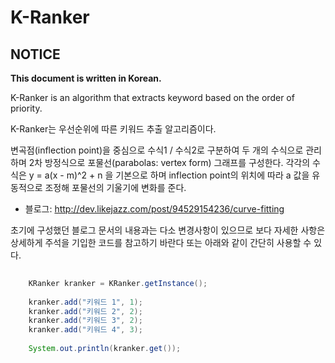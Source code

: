 K-Ranker
========

NOTICE
------
**This document is written in Korean.**

K-Ranker is an algorithm that extracts keyword based on the order of priority.

K-Ranker는 우선순위에 따른 키워드 추출 알고리즘이다.

변곡점(inflection point)을 중심으로 수식1 / 수식2로 구분하여 두 개의 수식으로 관리하며 2차 방정식으로 포물선(parabolas: vertex form) 그래프를 구성한다. 각각의 수식은 y = a(x - m)^2 + n 을 기본으로 하며 inflection point의 위치에 따라 a 값을 유동적으로 조정해 포물선의 기울기에 변화를 준다.

- 블로그: http://dev.likejazz.com/post/94529154236/curve-fitting

초기에 구성했던 블로그 문서의 내용과는 다소 변경사항이 있으므로 보다 자세한 사항은 상세하게 주석을 기입한 코드를 참고하기 바란다 또는 아래와 같이 간단히 사용할 수 있다.

```java
    
    KRanker kranker = KRanker.getInstance();
    
    kranker.add("키워드 1", 1);
    kranker.add("키워드 2", 2);
    kranker.add("키워드 3", 2);
    kranker.add("키워드 4", 3);
    
    System.out.println(kranker.get());
```
